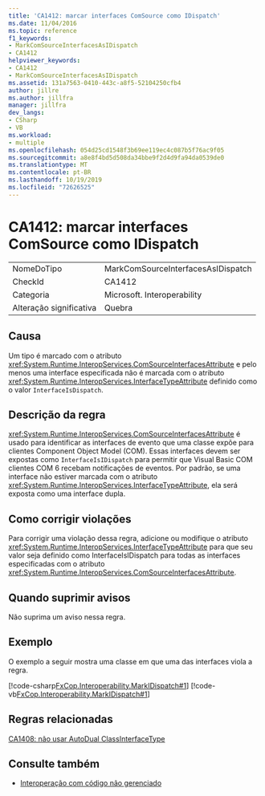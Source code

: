 ```yaml
---
title: 'CA1412: marcar interfaces ComSource como IDispatch'
ms.date: 11/04/2016
ms.topic: reference
f1_keywords:
- MarkComSourceInterfacesAsIDispatch
- CA1412
helpviewer_keywords:
- CA1412
- MarkComSourceInterfacesAsIDispatch
ms.assetid: 131a7563-0410-443c-a8f5-52104250cfb4
author: jillre
ms.author: jillfra
manager: jillfra
dev_langs:
- CSharp
- VB
ms.workload:
- multiple
ms.openlocfilehash: 054d25cd1548f3b69ee119ec4c087b5f76ac9f05
ms.sourcegitcommit: a8e8f4bd5d508da34bbe9f2d4d9fa94da0539de0
ms.translationtype: MT
ms.contentlocale: pt-BR
ms.lasthandoff: 10/19/2019
ms.locfileid: "72626525"
---
```

# <a name="ca1412-mark-comsource-interfaces-as-idispatch"></a>CA1412: marcar interfaces ComSource como IDispatch

|||
|-|-|
|NomeDoTipo|MarkComSourceInterfacesAsIDispatch|
|CheckId|CA1412|
|Categoria|Microsoft. Interoperability|
|Alteração significativa|Quebra|

## <a name="cause"></a>Causa

Um tipo é marcado com o atributo <xref:System.Runtime.InteropServices.ComSourceInterfacesAttribute> e pelo menos uma interface especificada não é marcada com o atributo <xref:System.Runtime.InteropServices.InterfaceTypeAttribute> definido como o valor `InterfaceIsDispatch`.

## <a name="rule-description"></a>Descrição da regra

<xref:System.Runtime.InteropServices.ComSourceInterfacesAttribute> é usado para identificar as interfaces de evento que uma classe expõe para clientes Component Object Model (COM). Essas interfaces devem ser expostas como `InterfaceIsIDispatch` para permitir que Visual Basic COM clientes COM 6 recebam notificações de eventos. Por padrão, se uma interface não estiver marcada com o atributo <xref:System.Runtime.InteropServices.InterfaceTypeAttribute>, ela será exposta como uma interface dupla.

## <a name="how-to-fix-violations"></a>Como corrigir violações

Para corrigir uma violação dessa regra, adicione ou modifique o atributo <xref:System.Runtime.InteropServices.InterfaceTypeAttribute> para que seu valor seja definido como InterfaceIsIDispatch para todas as interfaces especificadas com o atributo <xref:System.Runtime.InteropServices.ComSourceInterfacesAttribute>.

## <a name="when-to-suppress-warnings"></a>Quando suprimir avisos

Não suprima um aviso nessa regra.

## <a name="example"></a>Exemplo

O exemplo a seguir mostra uma classe em que uma das interfaces viola a regra.

[!code-csharp[FxCop.Interoperability.MarkIDispatch#1](../code-quality/codesnippet/CSharp/ca1412-mark-comsource-interfaces-as-idispatch_1.cs)]
[!code-vb[FxCop.Interoperability.MarkIDispatch#1](../code-quality/codesnippet/VisualBasic/ca1412-mark-comsource-interfaces-as-idispatch_1.vb)]

## <a name="related-rules"></a>Regras relacionadas

[CA1408: não usar AutoDual ClassInterfaceType](../code-quality/ca1408.md)

## <a name="see-also"></a>Consulte também

- [Interoperação com código não gerenciado](/dotnet/framework/interop/index)
